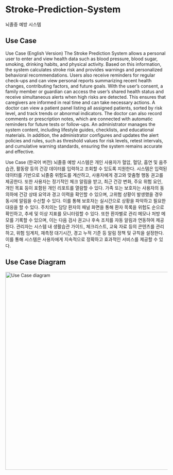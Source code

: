 # Stroke-Prediction-System
뇌졸중 예방 시스템

## Use Case 
Use Case (English Version) 
The Stroke Prediction System allows a personal user to enter and view health data such as blood pressure, blood sugar, smoking, drinking habits, and physical activity. Based on this information, the system calculates stroke risk and provides warnings and personalized behavioral recommendations. Users also receive reminders for regular check-ups and can view personal reports summarizing recent health changes, contributing factors, and future goals.
With the user’s consent, a family member or guardian can access the user’s shared health status and receive simultaneous alerts when high risks are detected. This ensures that caregivers are informed in real time and can take necessary actions.
A doctor can view a patient panel listing all assigned patients, sorted by risk level, and track trends or abnormal indicators. The doctor can also record comments or prescription notes, which are connected with automatic reminders for future tests or follow-ups.
An administrator manages the system content, including lifestyle guides, checklists, and educational materials. In addition, the administrator configures and updates the alert policies and rules, such as threshold values for risk levels, retest intervals, and cumulative warning standards, ensuring the system remains accurate and effective.

Use Case (한국어 버전)
뇌졸중 예방 시스템은 개인 사용자가 혈압, 혈당, 흡연 및 음주 습관, 활동량 등의 건강 데이터를 입력하고 조회할 수 있도록 지원한다. 시스템은 입력된 데이터를 기반으로 뇌졸중 위험도를 계산하고, 사용자에게 경고와 맞춤형 행동 권고를 제공한다. 또한 사용자는 정기적인 체크 알림을 받고, 최근 건강 변화, 주요 위험 요인, 개인 목표 등이 포함된 개인 리포트를 열람할 수 있다.
가족 또는 보호자는 사용자의 동의하에 건강 상태 요약과 경고 이력을 확인할 수 있으며, 고위험 상황이 발생했을 경우 동시에 알림을 수신할 수 있다. 이를 통해 보호자는 실시간으로 상황을 파악하고 필요한 대응을 할 수 있다.
주치의는 담당 환자의 패널 화면을 통해 환자 목록을 위험도 순으로 확인하고, 추세 및 이상 지표를 모니터링할 수 있다. 또한 환자별로 관리 메모나 처방 메모를 기록할 수 있으며, 이는 다음 검사 권고나 후속 조치를 자동 알림과 연동하여 제공된다.
관리자는 시스템 내 생활습관 가이드, 체크리스트, 교육 자료 등의 콘텐츠를 관리하고, 위험 임계치, 재측정 대기시간, 경고 누적 기준 등 알림 정책 및 규칙을 설정한다. 이를 통해 시스템은 사용자에게 지속적으로 정확하고 효과적인 서비스를 제공할 수 있다.


## Use Case Diagram
<img width="685" height="616" alt="Use Case diagram" src="https://github.com/user-attachments/assets/4a87f8c0-220a-4ba1-b958-5267b579a18d" />
